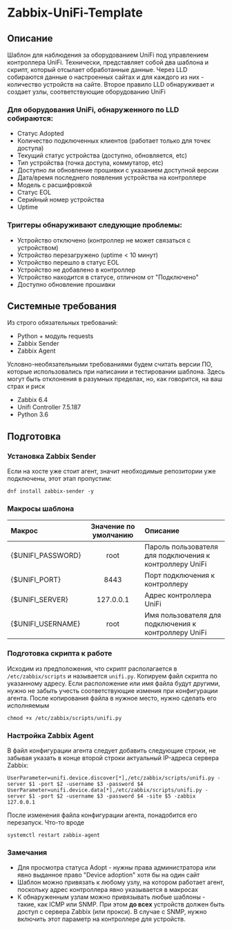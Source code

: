 # Zabbix-UniFi-Template

## Описание
Шаблон для наблюдения за оборудованием UniFi под управлением контроллера UniFi. Технически, представляет собой два шаблона и скрипт, который отсылает обработанные данные. Через LLD собираются данные о настроенных сайтах и для каждого из них - количество устройств на сайте. Второе правило LLD обнаруживает и создает узлы, соответствующие оборудованию UniFi

### Для оборудования UniFi, обнаруженного по LLD собираются:
* Статус Adopted
* Количество подключенных клиентов (работает только для точек доступа)
* Текущий статус устройства (доступно, обновляется, etc)
* Тип устройства (точка доступа, коммутатор, etc)
* Доступно ли обновление прошивки с указанием доступной версии
* Дата/время последнего появления устройства на контроллере
* Модель с расшифровкой
* Статус EOL
* Серийный номер устройства
* Uptime

### Триггеры обнаруживают следующие проблемы:
* Устройство отключено (контроллер не может связаться с устройством)
* Устройство перезагружено (uptime < 10 минут)
* Устройство перешло в статус EOL
* Устройство не добавлено в контроллер
* Устройство находится в статусе, отличном от "Подключено"
* Доступно обновление прошивки

## Системные требования
Из строго обязательных требований:
* Python + модуль requests
* Zabbix Sender
* Zabbix Agent
  
Условно-необязательными требованиями будем считать версии ПО, которые использовались при написании и тестировании шаблона. Здесь могут быть отклонения в разумных пределах, но, как говорится, на ваш страх и риск
* Zabbix 6.4
* Unifi Controller  7.5.187
* Python 3.6

##  Подготовка

### Установка Zabbix Sender
Если на хосте уже стоит агент, значит необходимые репозитории уже подключены, этот этап пропустим:
```
dnf install zabbix-sender -y
```

### Макросы шаблона
|Макрос|Значение по умолчанию|Описание|
|:-|:-:|:-|
|{$UNIFI_PASSWORD}|root|Пароль пользователя для подключения к контроллеру UniFi|
|{$UNIFI_PORT}|8443|Порт подключения к контроллеру|
|{$UNIFI_SERVER}|127.0.0.1|Адрес контроллера UniFi|
|{$UNIFI_USERNAME}|root|Имя пользователя для подключения к контроллеру UniFi|




### Подготовка скрипта к работе
Исходим из предположения, что скрипт располагается в `/etc/zabbix/scripts` и называется `unifi.py`. Копируем файл скрипта по указанному адресу. Если расположение или имя файла будут другими, нужно не забыть учесть соответствующие измения при конфигурации агента. После копирования файла в нужное место, нужно сделать его исполняемым
```
chmod +x /etc/zabbix/scripts/unifi.py
```

### Настройка Zabbix Agent
В файл конфигурации агента следует добавить следующие строки, не забывая указать в конце второй строки актуальный IP-адреса сервера Zabbix:
```
UserParameter=unifi.device.discover[*],/etc/zabbix/scripts/unifi.py -server $1 -port $2 -username $3 -password $4
UserParameter=unifi.device.data[*],/etc/zabbix/scripts/unifi.py -server $1 -port $2 -username $3 -password $4 -site $5 -zabbix 127.0.0.1
```
После изменения файла конфигурации агента, понадобится его перезапуск. Что-то вроде
```
systemctl restart zabbix-agent
```

### Замечания
* Для просмотра статуса Adopt - нужны права администратора или явно выданное право "Device adoption" хотя бы на один сайт
* Шаблон можно привязать к любому узлу, на котором работает агент, поскольку адрес контроллера явно указывается в макросах
* К обнаруженным узлам можно привязывать любые шаблоны - такие, как ICMP или SNMP. При этом **до всех** устройств должен быть доступ с сервера Zabbix (или прокси). В случае с SNMP, нужно включить этот параметр на контроллере для устройств.

